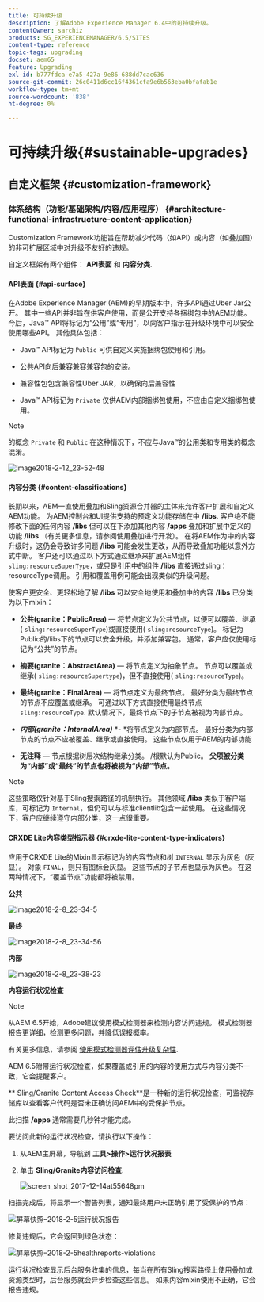 ```yaml
---
title: 可持续升级
description: 了解Adobe Experience Manager 6.4中的可持续升级。
contentOwner: sarchiz
products: SG_EXPERIENCEMANAGER/6.5/SITES
content-type: reference
topic-tags: upgrading
docset: aem65
feature: Upgrading
exl-id: b777fdca-e7a5-427a-9e86-688dd7cac636
source-git-commit: 26c0411d6cc16f4361cfa9e6b563eba0bfafab1e
workflow-type: tm+mt
source-wordcount: '838'
ht-degree: 0%

---
```


# 可持续升级{#sustainable-upgrades}

## 自定义框架 {#customization-framework}

### 体系结构（功能/基础架构/内容/应用程序）  {#architecture-functional-infrastructure-content-application}

Customization Framework功能旨在帮助减少代码（如API）或内容（如叠加图）的非可扩展区域中对升级不友好的违规。

自定义框架有两个组件： **API表面** 和 **内容分类**.

#### API表面 {#api-surface}

在Adobe Experience Manager (AEM)的早期版本中，许多API通过Uber Jar公开。 其中一些API并非旨在供客户使用，而是公开支持各捆绑包中的AEM功能。 今后，Java™ API将标记为“公用”或“专用”，以向客户指示在升级环境中可以安全使用哪些API。 其他具体包括：

* Java™ API标记为 `Public` 可供自定义实施捆绑包使用和引用。

* 公共API向后兼容兼容兼容包的安装。
* 兼容性包包含兼容性Uber JAR，以确保向后兼容性
* Java™ API标记为 `Private` 仅供AEM内部捆绑包使用，不应由自定义捆绑包使用。

>[!NOTE]
>
>的概念 `Private` 和 `Public` 在这种情况下，不应与Java™的公用类和专用类的概念混淆。

![image2018-2-12_23-52-48](assets/image2018-2-12_23-52-48.png)

#### 内容分类 {#content-classifications}

长期以来，AEM一直使用叠加和Sling资源合并器的主体来允许客户扩展和自定义AEM功能。 为AEM控制台和UI提供支持的预定义功能存储在中 **/libs**. 客户绝不能修改下面的任何内容 **/libs** 但可以在下添加其他内容 **/apps** 叠加和扩展中定义的功能 **/libs** （有关更多信息，请参阅使用叠加进行开发）。 在将AEM作为中的内容升级时，这仍会导致许多问题 **/libs** 可能会发生更改，从而导致叠加功能以意外方式中断。 客户还可以通过以下方式通过继承来扩展AEM组件 `sling:resourceSuperType`，或只是引用中的组件 **/libs** 直接通过sling：resourceType调用。 引用和覆盖用例可能会出现类似的升级问题。

使客户更安全、更轻松地了解 **/libs** 可以安全地使用和叠加中的内容 **/libs** 已分类为以下mixin：

* **公共(granite：PublicArea)**  — 将节点定义为公共节点，以便可以覆盖、继承( `sling:resourceSuperType`)或直接使用( `sling:resourceType`)。 标记为Public的/libs下的节点可以安全升级，并添加兼容包。 通常，客户应仅使用标记为“公共”的节点。

* **摘要(granite：AbstractArea)**  — 将节点定义为抽象节点。 节点可以覆盖或继承( `sling:resourceSupertype`)，但不直接使用( `sling:resourceType`)。

* **最终(granite：FinalArea)**  — 将节点定义为最终节点。 最好分类为最终节点的节点不应覆盖或继承。 可通过以下方式直接使用最终节点 `sling:resourceType`. 默认情况下，最终节点下的子节点被视为内部节点。

* ***内部(granite：InternalArea)*** *- *将节点定义为内部节点。 最好分类为内部节点的节点不应被覆盖、继承或直接使用。 这些节点仅用于AEM的内部功能

* **无注释**  — 节点根据树层次结构继承分类。 /根默认为Public。 **父项被分类为“内部”或“最终”的节点也将被视为“内部”节点。**

>[!NOTE]
>
这些策略仅针对基于Sling搜索路径的机制执行。 其他领域 **/libs** 类似于客户端库，可标记为 `Internal`，但仍可以与标准clientlib包含一起使用。 在这些情况下，客户应继续遵守内部分类，这一点很重要。

#### CRXDE Lite内容类型指示器 {#crxde-lite-content-type-indicators}

应用于CRXDE Lite的Mixin显示标记为的内容节点和树 `INTERNAL` 显示为灰色（灰显）。 对象 `FINAL`，则只有图标会灰显。 这些节点的子节点也显示为灰色。 在这两种情况下，“覆盖节点”功能都将被禁用。

**公共**

![image2018-2-8_23-34-5](assets/image2018-2-8_23-34-5.png)

**最终**

![image2018-2-8_23-34-56](assets/image2018-2-8_23-34-56.png)

**内部**

![image2018-2-8_23-38-23](assets/image2018-2-8_23-38-23.png)

**内容运行状况检查**

>[!NOTE]
>
从AEM 6.5开始，Adobe建议使用模式检测器来检测内容访问违规。 模式检测器报告更详细，检测更多问题，并降低误报概率。
>
有关更多信息，请参阅 [使用模式检测器评估升级复杂性](/help/sites-deploying/pattern-detector.md).

AEM 6.5附带运行状况检查，如果覆盖或引用的内容的使用方式与内容分类不一致，它会提醒客户。

** Sling/Granite Content Access Check**是一种新的运行状况检查，可监视存储库以查看客户代码是否未正确访问AEM中的受保护节点。

此扫描 **/apps** 通常需要几秒钟才能完成。

要访问此新的运行状况检查，请执行以下操作：

1. 从AEM主屏幕，导航到 **工具>操作>运行状况报表**
1. 单击 **Sling/Granite内容访问检查**.

   ![screen_shot_2017-12-14at55648pm](assets/screen_shot_2017-12-14at55648pm.png)

扫描完成后，将显示一个警告列表，通知最终用户未正确引用了受保护的节点：

![屏幕快照–2018-2-5运行状况报告](assets/screenshot-2018-2-5healthreports.png)

修复违规后，它会返回到绿色状态：

![屏幕快照–2018-2-5healthreports-violations](assets/screenshot-2018-2-5healthreports-violations.png)

运行状况检查显示后台服务收集的信息，每当在所有Sling搜索路径上使用叠加或资源类型时，后台服务就会异步检查这些信息。 如果内容mixin使用不正确，它会报告违规。
